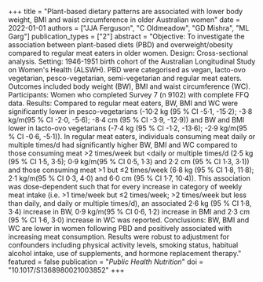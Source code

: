 +++
title = "Plant-based dietary patterns are associated with lower body weight, BMI and waist circumference in older Australian women"
date = 2022-01-01
authors = ["JJA Ferguson", "C Oldmeadow", "GD Mishra", "ML Garg"]
publication_types = ["2"]
abstract = "Objective: To investigate the association between plant-based diets (PBD) and overweight/obesity compared to regular meat eaters in older women. Design: Cross-sectional analysis. Setting: 1946-1951 birth cohort of the Australian Longitudinal Study on Women's Health (ALSWH). PBD were categorised as vegan, lacto-ovo vegetarian, pesco-vegetarian, semi-vegetarian and regular meat eaters. Outcomes included body weight (BW), BMI and waist circumference (WC). Participants: Women who completed Survey 7 (n 9102) with complete FFQ data. Results: Compared to regular meat eaters, BW, BMI and WC were significantly lower in pesco-vegetarians (-10·2 kg (95 % CI -5·1, -15·2); -3·8 kg/m(95 % CI -2·0, -5·6); -8·4 cm (95 % CI -3·9, -12·9)) and BW and BMI lower in lacto-ovo vegetarians (-7·4 kg (95 % CI -1·2, -13·6); -2·9 kg/m(95 % CI -0·6, -5·1)). In regular meat eaters, individuals consuming meat daily or multiple times/d had significantly higher BW, BMI and WC compared to those consuming meat >2 times/week but <daily or multiple times/d (2·5 kg (95 % CI 1·5, 3·5); 0·9 kg/m(95 % CI 0·5, 1·3) and 2·2 cm (95 % CI 1·3, 3·1)) and those consuming meat >1 but ≤2 times/week (6·8 kg (95 % CI 1·8, 11·8); 2·1 kg/m(95 % CI 0·3, 4·0) and 6·0 cm (95 % CI 1·7, 10·4)). This association was dose-dependent such that for every increase in category of weekly meat intake (i.e. >1 time/week but ≤2 times/week; >2 times/week but less than daily, and daily or multiple times/d), an associated 2·6 kg (95 % CI 1·8, 3·4) increase in BW, 0·9 kg/m(95 % CI 0·6, 1·2) increase in BMI and 2·3 cm (95 % CI 1·6, 3·0) increase in WC was reported. Conclusions: BW, BMI and WC are lower in women following PBD and positively associated with increasing meat consumption. Results were robust to adjustment for confounders including physical activity levels, smoking status, habitual alcohol intake, use of supplements, and hormone replacement therapy."
featured = false
publication = "*Public Health Nutrition*"
doi = "10.1017/S1368980021003852"
+++

